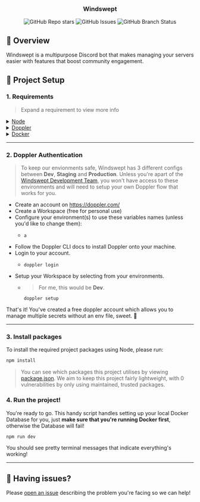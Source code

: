 <div align="center">
  <h3>Windswept</h3>
</div>

<div align="center">
   <img alt="GitHub Repo stars" src="https://img.shields.io/github/stars/windswept-bot/windswept">
   <img alt="GitHub Issues" src="https://img.shields.io/github/issues/windswept-bot/windswept">
   <img alt="GitHub Branch Status" src="https://img.shields.io/github/check-runs/windswept-bot/windswept/deployment%2Fstaging">
</div>

## 👀 Overview

Windswept is a multipurpose Discord bot that makes managing your servers easier with features that boost community engagement.


## 🔧 Project Setup

### 1. Requirements

> Expand a requirement to view more info

<details>
  <summary>
    <a href="https://nodejs.org/">
      Node
    </a>
  </summary>
  Runtime environment.
</details>

<details>
  <summary>
    <a href="https://www.doppler.com/">
      Doppler
    </a>
  </summary>
  Centralised Environment Variables & Secrets Manager.
</details>

<details>
  <summary>
    <a href="https://www.docker.com/">
      Docker
    </a>
  </summary>
  Containers for local development, Docker is not used in production.
</details>

---

### 2. Doppler Authentication

> To keep our envionments safe, Windswept has 3 different configs between **Dev**, **Staging** and **Production**. Unless you're apart of the [Windswept Development Team](https://github.com/orgs/windswept-bot/people), you won't have access to these environments and will need to setup your own Doppler flow that works for you.

- Create an account on https://doppler.com/
- Create a Workspace (free for personal use)
- Configure your environment(s) to use these variables names (unless you'd like to change them):
  - ```
    a
    ```
- Follow the Doppler CLI docs to install Doppler onto your machine.
- Login to your account.
  - ```
    doppler login
    ```
- Setup your Workspace by selecting from your environments.
  - > For me, this would be **Dev**.
    ```
    doppler setup
    ```

That's it! You've created a free doppler account which allows you to manage multiple secrets without an env file, sweet. 👀

---

### 3. Install packages

To install the required project packages using Node, please run:

```bash
npm install
```

> You can see which packages this project utilises by viewing [package.json](https://github.com/windswept-bot/windswept/blob/deployment/staging/package.json). We aim to keep this project fairly lightweight, with 0 vulnerabilities by only using maintained, trusted packages.

### 4. Run the project!

You're ready to go. This handy script handles setting up your local Docker Database for you, just **make sure that you're running Docker first**, otherwise the Database will fail!

```bash
npm run dev
```

You should see pretty terminal messages that indicate everything's working!

---

## 🤔 Having issues?

Please [open an issue](https://github.com/windswept-bot/windswept/issues) describing the problem you're facing so we can help!

